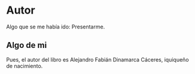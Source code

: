 # Autor

Algo que se me había ido: Presentarme.

## Algo de mi

Pues, el autor del libro es Alejandro Fabián Dinamarca Cáceres, iquiqueño de nacimiento.